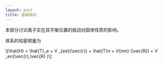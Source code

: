 ```yaml
---
layout: post
title: 晶格振动
---
```

本部分讨论离子实在其平衡位置的振动对固体性质的影响。

体系的哈密顿量为

\\[\hat{H} = \hat{T}_e + V _{ee}(\vec{r}) + \hat{T}_n + V_{nm} (\vec{R}) + V _en(\vec{r},\vec{R} )\\]